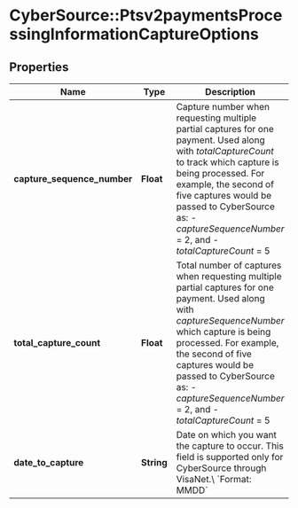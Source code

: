 # CyberSource::Ptsv2paymentsProcessingInformationCaptureOptions

## Properties
Name | Type | Description | Notes
------------ | ------------- | ------------- | -------------
**capture_sequence_number** | **Float** | Capture number when requesting multiple partial captures for one payment. Used along with _totalCaptureCount_ to track which capture is being processed.  For example, the second of five captures would be passed to CyberSource as:   - _captureSequenceNumber_ &#x3D; 2, and   - _totalCaptureCount_ &#x3D; 5  | [optional] 
**total_capture_count** | **Float** | Total number of captures when requesting multiple partial captures for one payment. Used along with _captureSequenceNumber_ which capture is being processed.  For example, the second of five captures would be passed to CyberSource as:   - _captureSequenceNumber_ &#x3D; 2, and   - _totalCaptureCount_ &#x3D; 5  | [optional] 
**date_to_capture** | **String** | Date on which you want the capture to occur. This field is supported only for CyberSource through VisaNet.\\ &#x60;Format: MMDD&#x60;  | [optional] 


